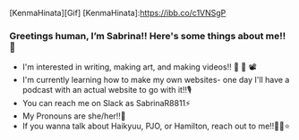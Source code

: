 [KenmaHinata][Gif]
[KenmaHinata]:https://ibb.co/c1VNSgP
### Greetings human, I’m Sabrina!! Here's some things about me!! 🧡
-  I'm interested in writing, making art, and making videos!! 📖 🎨 📽
 - I'm currently learning how to make my own websites- one day I'll have a podcast with an actual website to go with it!!🎙️
- You can reach me on Slack as SabrinaR8811⚡
- My Pronouns are she/her!!🌊
- If you wanna talk about Haikyuu, PJO, or Hamilton, reach out to me!!🏐🔱⭐

<!---
SabrinaR8811/SabrinaR8811 is a ✨ special ✨ repository because its `README.md` (this file) appears on your GitHub profile.
You can click the Preview link to take a look at your changes.
--->
